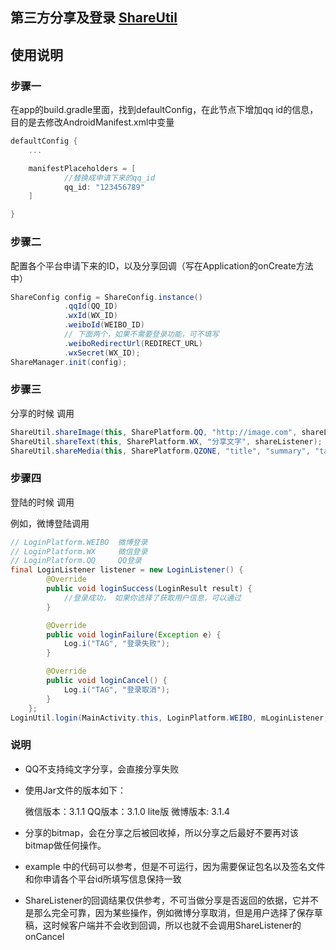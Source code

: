 ## 第三方分享及登录 [ShareUtil](https://github.com/shaohui10086/ShareUtil)

## 使用说明

### 步骤一
在app的build.gradle里面，找到defaultConfig，在此节点下增加qq id的信息，目的是去修改AndroidManifest.xml中变量

```groovy
defaultConfig {
    ...

    manifestPlaceholders = [
            //替换成申请下来的qq_id
            qq_id: "123456789"
    ]

}
```

### 步骤二
配置各个平台申请下来的ID，以及分享回调（写在Application的onCreate方法中）

```java
ShareConfig config = ShareConfig.instance()
            .qqId(QQ_ID)
            .wxId(WX_ID)
            .weiboId(WEIBO_ID)
            // 下面两个，如果不需要登录功能，可不填写
            .weiboRedirectUrl(REDIRECT_URL)
            .wxSecret(WX_ID);
ShareManager.init(config);
```

### 步骤三
分享的时候 调用

```java
ShareUtil.shareImage(this, SharePlatform.QQ, "http://image.com", shareListener);
ShareUtil.shareText(this, SharePlatform.WX, "分享文字", shareListener);
ShareUtil.shareMedia(this, SharePlatform.QZONE, "title", "summary", "targetUrl", "thumb", shareListener);
```

### 步骤四
登陆的时候 调用

例如，微博登陆调用
```java
// LoginPlatform.WEIBO  微博登录
// LoginPlatform.WX     微信登录
// LoginPlatform.QQ     QQ登录
final LoginListener listener = new LoginListener() {
        @Override
        public void loginSuccess(LoginResult result) {
            //登录成功， 如果你选择了获取用户信息，可以通过
        }

        @Override
        public void loginFailure(Exception e) {
            Log.i("TAG", "登录失败");
        }

        @Override
        public void loginCancel() {
            Log.i("TAG", "登录取消");
        }
    };
LoginUtil.login(MainActivity.this, LoginPlatform.WEIBO, mLoginListener, isFetchUserInfo);
```


### 说明
* QQ不支持纯文字分享，会直接分享失败
* 使用Jar文件的版本如下：

    微信版本：3.1.1
    QQ版本：3.1.0 lite版
    微博版本: 3.1.4

* 分享的bitmap，会在分享之后被回收掉，所以分享之后最好不要再对该bitmap做任何操作。
* example 中的代码可以参考，但是不可运行，因为需要保证包名以及签名文件和你申请各个平台id所填写信息保持一致
* ShareListener的回调结果仅供参考，不可当做分享是否返回的依据，它并不是那么完全可靠，因为某些操作，例如微博分享取消，但是用户选择了保存草稿，这时候客户端并不会收到回调，所以也就不会调用ShareListener的onCancel